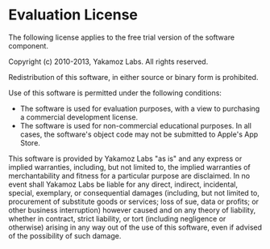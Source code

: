 # Evaluation License
The following license applies to the free trial version of the software component.

Copyright (c) 2010-2013, Yakamoz Labs.
All rights reserved.

Redistribution of this software, in either source or binary form is prohibited.

Use of this software is permitted under the following conditions:

- The software is used for evaluation purposes, with a view to purchasing a commercial development license.
- The software is used for non-commercial educational purposes. In all cases, the software's object code may not be submitted to Apple's App Store.

This software is provided by Yakamoz Labs "as is" and any express or implied warranties, including, but not limited to, the implied warranties of merchantability and fitness for a particular purpose are disclaimed. In no event shall Yakamoz Labs be liable for any direct, indirect, incidental, special, exemplary, or consequential damages (including, but not limited to, procurement of substitute goods or services; loss of sue, data or profits; or other business interruption) however caused and on any theory of liability, whether in contract, strict liability, or tort (including negligence or otherwise) arising in any way out of the use of this software, even if advised of the possibility of such damage.
